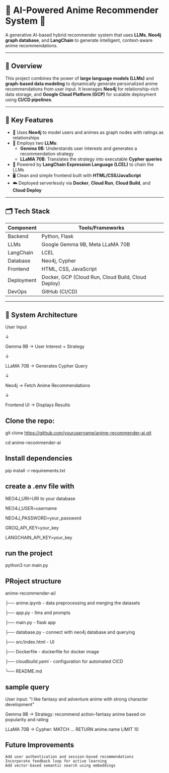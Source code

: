 # 🎥 AI-Powered Anime Recommender System 🎯

A generative AI-based hybrid recommender system that uses **LLMs**, **Neo4j graph database**, and **LangChain** to generate intelligent, context-aware anime recommendations.

---

## 📌 Overview

This project combines the power of **large language models (LLMs)** and **graph-based data modeling** to dynamically generate personalized anime recommendations from user input. It leverages **Neo4j** for relationship-rich data storage, and **Google Cloud Platform (GCP)** for scalable deployment using **CI/CD pipelines**.

---

## 🧠 Key Features

- 🧩 Uses **Neo4j** to model users and animes as graph nodes with ratings as relationships
- 🧠 Employs two **LLMs**:
  - **Gemma 9B**: Understands user interests and generates a recommendation strategy
  - **LLaMA 70B**: Translates the strategy into executable **Cypher queries**
- 🔗 Powered by **LangChain Expression Language (LCEL)** to chain the LLMs
- 🖥️ Clean and simple frontend built with **HTML/CSS/JavaScript**
- ☁️ Deployed serverlessly via **Docker**, **Cloud Run**, **Cloud Build**, and **Cloud Deploy**

---

## 🗂️ Tech Stack

| Component      | Tools/Frameworks |
|----------------|------------------|
| Backend        | Python, Flask     |
| LLMs           | Google Gemma 9B, Meta LLaMA 70B |
| LangChain      | LCEL              |
| Database       | Neo4j, Cypher     |
| Frontend       | HTML, CSS, JavaScript |
| Deployment     | Docker, GCP (Cloud Run, Cloud Build, Cloud Deploy) |
| DevOps         | GitHub (CI/CD)    |

---

## 🔧 System Architecture

User Input

   ↓
   
Gemma 9B → User Interest + Strategy

   ↓
   
LLaMA 70B → Generates Cypher Query

   ↓
   
Neo4j → Fetch Anime Recommendations

   ↓
   
Frontend UI → Displays Results



## Clone the repo:
git clone https://github.com/yourusername/anime-recommender-ai.git

cd anime-recommender-ai

## Install dependencies
pip install -r requirements.txt

## create a .env file with
NEO4J_URI=URI to your database

NEO4J_USER=username

NEO4J_PASSWORD=your_password

GROQ_API_KEY=your_key

LANGCHAIN_API_KEY=your_key

## run the project
python3 run main.py

## PRoject structure

anime-recommender-ai/

├── anime.ipynb - data preprocessing and merging the datasets

├── app.py - llms and prompts

├── main.py - flask app

├── database.py - connect with neo4j database and querying

├── src/index.html - UI

├── Dockerfile - dockerfile for docker image

├── cloudbuild.yaml - configuration for automated CICD

└── README.md


## sample query
User input: "I like fantasy and adventure anime with strong character development"

Gemma 9B → Strategy: recommend action-fantasy anime based on popularity and rating

LLaMA 70B → Cypher: MATCH ... RETURN anime.name LIMIT 10

## Future Improvements
    Add user authentication and session-based recommendations
    Incorporate feedback loop for active learning
    Add vector-based semantic search using embeddings
